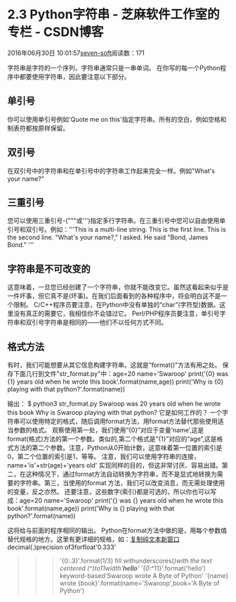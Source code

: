 
# 2.3 Python字符串 -  芝麻软件工作室的专栏 - CSDN博客


2016年06月30日 10:01:57[seven-soft](https://me.csdn.net/softn)阅读数：171


字符串是字符的一个序列，字符串通常只是一串单词。
在你写的每一个Python程序中都要使用字符串，因此要注意以下部分。
## 单引号
你可以使用单引号例如'Quote me on this'指定字符串。所有的空白，例如空格和制表符都按原样保留。
## 双引号
在双引号中的字符串和在单引号中的字符串工作起来完全一样。例如"What's your name?"
## 三重引号
您可以使用三重引号-("""或''')指定多行字符串。在三重引号中您可以自由使用单引号和双引号。例如：'''This is a multi-line string. This is the first line.
This is the second line.
"What's your name?," I asked.
He said "Bond, James Bond."
'''

## 字符串是不可改变的
这意味着，一旦您已经创建了一个字符串，你就不能改变它。虽然这看起来似乎是一件坏事，但它真不是(坏事)。在我们后面看到的各种程序中，将会明白这不是一个限制。
C/C++程序员要注意，在Python中没有单独的“char”(字符型)数据。这里没有真正的需要它，我相信你不会错过它。
Perl/PHP程序员要注意，单引号字符串和双引号字符串是相同的——他们不以任何方式不同。
## 格式方法
有时，我们可能想要从其它信息构建字符串。这就是“format()”方法有用之处。
保存下面几行到文件"str_format.py"中：age=20
name='Swaroop'
print('{0} was {1} years old when he wrote this book'.format(name,age))
print('Why is {0} playing with that python?'.format(name))

输出：
$ python3 str_format.py
Swaroop was 20 years old when he wrote this book
Why is Swaroop playing with that python?
它是如何工作的？
一个字符串可以使用特定的格式，随后调用format方法，用format方法替代那些使用适当参数的格式。
观察使用第一处，我们使用“{0}”对应于变量‘name’,这是format(格式)方法的第一个参数。类似的,第二个格式是“{1}”对应的“age”,这是格式方法的第二个参数。注意，Python从0开始计数，这意味着第一位置的索引是0，第二个位置的索引是1，等等。
注意，我们可以使用字符串的连接，name+'is'+str(age)+'years old' 实现同样的目的，但这非常讨厌、容易出错。第二，在这种情况下，通过format方法自动转换为字符串，而不是显式地转换为需要的字符串。第三，当使用的format 方法，我们可以改变消息，而无需处理使用的变量，反之亦然。
还要注意，这些数字(索引)都是可选的，所以你也可以写成：age=20
name='Swaroop'
print('{} was {} years old when he wrote this book'.format(name,age))
print('Why is {} playing with that python?'.format(name))

这将给与前面的程序相同的输出。
Python在format方法中做的是，用每个参数值替代规格的地方。这里有更详细的规格，如：[复制](http://c.biancheng.net/cpp/html/1809.html#)[纯文本](http://c.biancheng.net/cpp/html/1809.html#)[新窗口](http://c.biancheng.net/cpp/html/1809.html#)
decimal(.)precision of3forfloat'0.333'
>>>'{0:.3}'.format(1/3)
fill withunderscores(_)with the text centered
(^)to11width'___hello___'
>>>'{0:_^11}'.format('hello')
keyword-based'Swaroop wrote A Byte of Python'
>>>'{name} wrote {book}'.format(name='Swaroop',book='A Byte of Python')


